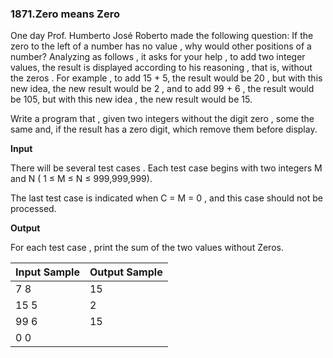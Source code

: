 ### 1871.Zero means Zero

One day Prof. Humberto José Roberto made the following question: If the zero to the left of a number has no value , why would other positions of a number? Analyzing as follows , it asks for your help , to add two integer values, the result is displayed according to his reasoning , that is, without the zeros . For example , to add 15 + 5, the result would be 20 , but with this new idea, the new result would be 2 , and to add 99 + 6 , the result would be 105, but with this new idea , the new result would be 15.

Write a program that , given two integers without the digit zero , some the same and, if the result has a zero digit, which remove them before display.

**Input**

There will be several test cases . Each test case begins with two integers M and N ( 1 ≤ M ≤ N ≤ 999,999,999).

The last test case is indicated when C = M = 0 , and this case should not be processed.

**Output**

For each test case , print the sum of the two values without Zeros.


| Input Sample | Output Sample |
| ------------ | ------------- |
| 7 8 | 15 |
| 15 5 | 2 |
| 99 6 | 15 |
| 0 0 |  |
